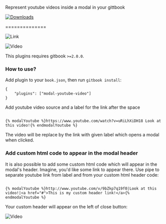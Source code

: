 Represent youtube videos inside a modal in your gittbook
<p>
  <a href="https://www.npmjs.com/package/gitbook-plugin-modal-youtube-video"><img src="https://img.shields.io/npm/dt/gitbook-plugin-modal-youtube-video.svg" alt="Downloads"></a>
</p>
==============

![Link](screenshot1.png)

![Video](screenshot2.png)

This plugins requires gitbook `>=2.0.0`.

### How to use?

Add plugin to your `book.json`, then run `gitbook install`:

```
{
    "plugins": ["modal-youtube-video"]
}
```

Add youtube video source and a label for the link after the space

```

{% modalYoutube %}https://www.youtube.com/watch?v=uRiLhXiDH18 Look at this video!{% endmodalYoutube %}
```

The video will be replace by the link with given label which opens a modal when clicked.

### Add custom html code to appear in the modal header

It is also possible to add some custom html code which will appear in the modal's header. Imagine, you'd like some link to appear there.
Use pipe to separate youtube link from label and from your custom html header code:

```

{% modalYoutube %}http://www.youtube.com/v/9bZkp7q19f0|Look at this video!|<a href="#">This is my custom header link!</a>{% endmodalYoutube %}
```
Your custom header will appear on the left of close button:

![Video](screenshot3.png)
